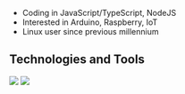 - Coding in JavaScript/TypeScript, NodeJS
- Interested in Arduino, Raspberry, IoT
- Linux user since previous millennium

## Technologies and Tools

![](https://img.shields.io/npm/v/npm.svg?logo=nodedotjs)
![](https://img.shields.io/badge/os-linux?logo=linux)

